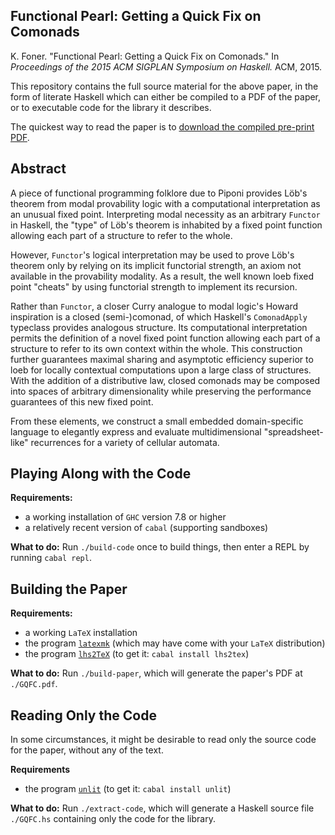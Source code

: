 Functional Pearl: Getting a Quick Fix on Comonads
-------------------------------------------------

K. Foner. "Functional  Pearl: Getting  a  Quick  Fix on Comonads." In *Proceedings of the 2015 ACM SIGPLAN Symposium on Haskell.*  ACM, 2015.

This repository contains the full source material for the above paper, in the form of literate Haskell which can either be compiled to a PDF of the paper, or to executable code for the library it describes.

The quickest way to read the paper is to [download the compiled pre-print PDF](https://github.com/kwf/GQFC/raw/master/GQFC.pdf).

## Abstract

A piece of functional programming folklore due to Piponi provides Löb's theorem from modal provability logic with a computational interpretation as an unusual fixed point. Interpreting modal necessity as an arbitrary `Functor` in Haskell, the "type" of Löb's theorem is inhabited by a fixed point function allowing each part of a structure to refer to the whole.

However, `Functor`'s logical interpretation may be used to prove Löb's theorem only by relying on its implicit functorial strength, an axiom not available in the provability modality. As a result, the well known loeb fixed point "cheats" by using functorial strength to implement its recursion.

Rather than `Functor`, a closer Curry analogue to modal logic's Howard inspiration is a closed (semi-)comonad, of which Haskell's `ComonadApply` typeclass provides analogous structure. Its computational interpretation permits the definition of a novel fixed point function allowing each part of a structure to refer to its own context within the whole. This construction further guarantees maximal sharing and asymptotic efficiency superior to loeb for locally contextual computations upon a large class of structures. With the addition of a distributive law, closed comonads may be composed into spaces of arbitrary dimensionality while preserving the performance guarantees of this new fixed point.

From these elements, we construct a small embedded domain-specific language to elegantly express and evaluate multidimensional "spreadsheet-like" recurrences for a variety of cellular automata.

## Playing Along with the Code

**Requirements:**
- a working installation of `GHC` version 7.8 or higher
- a relatively recent version of `cabal` (supporting sandboxes)

**What to do:**
Run `./build-code` once to build things, then enter a REPL by running `cabal repl`.

## Building the Paper

**Requirements:**
- a working `LaTeX` installation
- the program [`latexmk`](https://www.ctan.org/pkg/latexmk/?lang=en) (which may have come with your `LaTeX` distribution)
- the program [`lhs2TeX`](http://www.andres-loeh.de/lhs2tex) (to get it:  `cabal install lhs2tex`)

**What to do:**
Run `./build-paper`, which will generate the paper's PDF at `./GQFC.pdf`.

## Reading Only the Code

In some circumstances, it might be desirable to read only the source code for the paper, without any of the text.

**Requirements**
- the program [`unlit`](https://hackage.haskell.org/package/unlit) (to get it: `cabal install unlit`)

**What to do:**
Run `./extract-code`, which will generate a Haskell source file `./GQFC.hs` containing only the code for the library.

